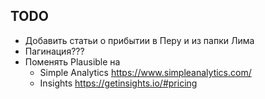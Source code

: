 ## TODO

- Добавить статьи о прибытии в Перу и из папки Лима
- Пагинация???
- Поменять Plausible на
	- Simple Analytics https://www.simpleanalytics.com/
	- Insights https://getinsights.io/#pricing
